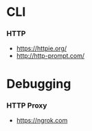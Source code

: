 # CLI

### HTTP

- https://httpie.org/
- http://http-prompt.com/

# Debugging

### HTTP Proxy

- https://ngrok.com


